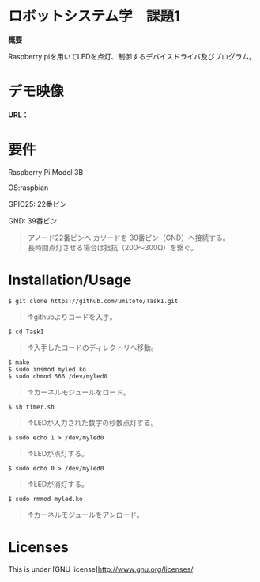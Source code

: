 # ロボットシステム学　課題1
 **概要**
 
 Raspberry piを用いてLEDを点灯、制御するデバイスドライバ及びプログラム。
 
 
# デモ映像
 
**URL：**
 
 
# 要件

Raspberry Pi Model 3B

OS:raspbian

GPIO25: 22番ピン

GND: 39番ピン

> アノード22番ピンへ
 カソードを
 39番ピン（GND）へ接続する。  
 長時間点灯させる場合は抵抗（200〜300Ω）を繋ぐ。
 
 
# Installation/Usage
 
    $ git clone https://github.com/umitoto/Task1.git  
> ↑githubよりコードを入手。

    $ cd Task1  
> ↑入手したコードのディレクトリへ移動。

    $ make  
    $ sudo insmod myled.ko
    $ sudo chmod 666 /dev/myled0
> ↑カーネルモジュールをロード。

    $ sh timer.sh
> ↑LEDが入力された数字の秒数点灯する。
    
    $ sudo echo 1 > /dev/myled0
> ↑LEDが点灯する。

    $ sudo echo 0 > /dev/myled0
> ↑LEDが消灯する。

    $ sudo rmmod myled.ko
> ↑カーネルモジュールをアンロード。
 
# Licenses
This is under [GNU license]<http://www.gnu.org/licenses/>.
 
